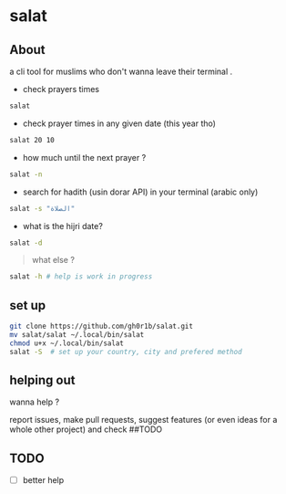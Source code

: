 # salat 

## About
a cli tool for muslims who don't wanna leave their terminal .

* check prayers times

```bash
salat
```

* check prayer times in any given date (this year tho)
```bash
salat 20 10
```

* how much until the next prayer ?

```bash
salat -n
```

* search for hadith (usin dorar API) in your terminal (arabic only)

```bash
salat -s "الصلاة"
```

* what is the hijri date?

```bash
salat -d
```

> what else ?

```bash
salat -h # help is work in progress
```

## set up

```bash
git clone https://github.com/gh0r1b/salat.git
mv salat/salat ~/.local/bin/salat
chmod u+x ~/.local/bin/salat
salat -S  # set up your country, city and prefered method
```

## helping out

wanna help ?

report issues, make pull requests, suggest features (or even ideas for a whole other project) and check ##TODO

## TODO

* [ ] better help
